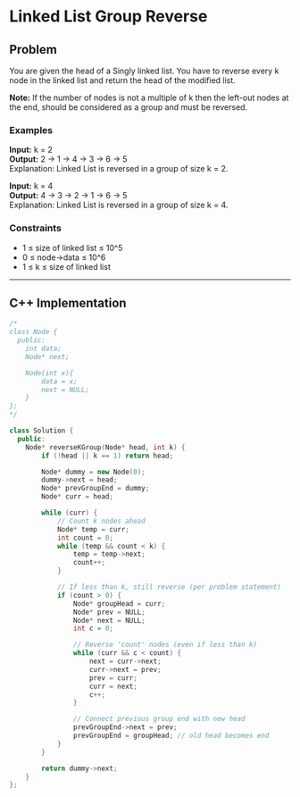 # Linked List Group Reverse

## Problem
You are given the head of a Singly linked list. You have to reverse every k node in the linked list and return the head of the modified list.

**Note:** If the number of nodes is not a multiple of k then the left-out nodes at the end, should be considered as a group and must be reversed.

### Examples

**Input:** k = 2  
**Output:** 2 -> 1 -> 4 -> 3 -> 6 -> 5  
Explanation: Linked List is reversed in a group of size k = 2.

**Input:** k = 4  
**Output:** 4 -> 3 -> 2 -> 1 -> 6 -> 5  
Explanation: Linked List is reversed in a group of size k = 4.

### Constraints
- 1 ≤ size of linked list ≤ 10^5  
- 0 ≤ node->data ≤ 10^6  
- 1 ≤ k ≤ size of linked list

---

## C++ Implementation

```cpp
/*
class Node {
  public:
    int data;
    Node* next;

    Node(int x){
        data = x;
        next = NULL;
    }
};
*/

class Solution {
  public:
    Node* reverseKGroup(Node* head, int k) {
        if (!head || k == 1) return head;

        Node* dummy = new Node(0);
        dummy->next = head;
        Node* prevGroupEnd = dummy;
        Node* curr = head;

        while (curr) {
            // Count k nodes ahead
            Node* temp = curr;
            int count = 0;
            while (temp && count < k) {
                temp = temp->next;
                count++;
            }

            // If less than k, still reverse (per problem statement)
            if (count > 0) {
                Node* groupHead = curr;
                Node* prev = NULL;
                Node* next = NULL;
                int c = 0;

                // Reverse 'count' nodes (even if less than k)
                while (curr && c < count) {
                    next = curr->next;
                    curr->next = prev;
                    prev = curr;
                    curr = next;
                    c++;
                }

                // Connect previous group end with new head
                prevGroupEnd->next = prev;
                prevGroupEnd = groupHead; // old head becomes end
            }
        }

        return dummy->next;
    }
};
